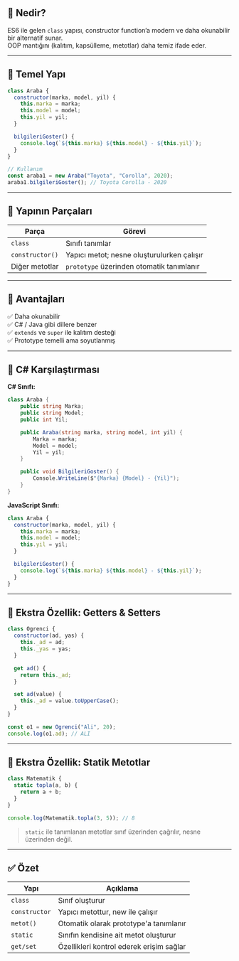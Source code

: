## 🔹 Nedir?

ES6 ile gelen `class` yapısı, constructor function’a modern ve daha okunabilir bir alternatif sunar.  
OOP mantığını (kalıtım, kapsülleme, metotlar) daha temiz ifade eder.

---

## 🔹 Temel Yapı

```js
class Araba {
  constructor(marka, model, yil) {
    this.marka = marka;
    this.model = model;
    this.yil = yil;
  }

  bilgileriGoster() {
    console.log(`${this.marka} ${this.model} - ${this.yil}`);
  }
}

// Kullanım
const araba1 = new Araba("Toyota", "Corolla", 2020);
araba1.bilgileriGoster(); // Toyota Corolla - 2020
```
---

## 🔹 Yapının Parçaları

| Parça           | Görevi                                     |
| --------------- | ------------------------------------------ |
| `class`         | Sınıfı tanımlar                            |
| `constructor()` | Yapıcı metot; nesne oluşturulurken çalışır |
| Diğer metotlar  | `prototype` üzerinden otomatik tanımlanır  |

---

## 🔹 Avantajları

✅ Daha okunabilir  
✅ C# / Java gibi dillere benzer  
✅ `extends` ve `super` ile kalıtım desteği  
✅ Prototype temelli ama soyutlanmış

---

## 🔹 C# Karşılaştırması

**C# Sınıfı:**

```csharp
class Araba {
    public string Marka;
    public string Model;
    public int Yil;

    public Araba(string marka, string model, int yil) {
        Marka = marka;
        Model = model;
        Yil = yil;
    }

    public void BilgileriGoster() {
        Console.WriteLine($"{Marka} {Model} - {Yil}");
    }
}
```

**JavaScript Sınıfı:**

```js
class Araba {
  constructor(marka, model, yil) {
    this.marka = marka;
    this.model = model;
    this.yil = yil;
  }

  bilgileriGoster() {
    console.log(`${this.marka} ${this.model} - ${this.yil}`);
  }
}
```

---

## 🔹 Ekstra Özellik: Getters & Setters


```js
class Ogrenci {
  constructor(ad, yas) {
    this._ad = ad;
    this._yas = yas;
  }

  get ad() {
    return this._ad;
  }

  set ad(value) {
    this._ad = value.toUpperCase();
  }
}

const o1 = new Ogrenci("Ali", 20);
console.log(o1.ad); // ALI
```
---

## 🔹 Ekstra Özellik: Statik Metotlar

```js
class Matematik {
  static topla(a, b) {
    return a + b;
  }
}

console.log(Matematik.topla(3, 5)); // 8
```


> `static` ile tanımlanan metotlar sınıf üzerinden çağrılır, nesne üzerinden değil.

---

## ✅ Özet

|Yapı|Açıklama|
|---|---|
|`class`|Sınıf oluşturur|
|`constructor`|Yapıcı metottur, new ile çalışır|
|`metot()`|Otomatik olarak prototype'a tanımlanır|
|`static`|Sınıfın kendisine ait metot oluşturur|
|`get/set`|Özellikleri kontrol ederek erişim sağlar|